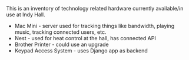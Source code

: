 This is an inventory of technology related hardware currently available/in use at Indy Hall.

* Mac Mini - server used for tracking things like bandwidth, playing music, tracking connected users, etc.
* Nest - used for heat control at the hall, has connected API
* Brother Printer - could use an upgrade
* Keypad Access System - uses Django app as backend
